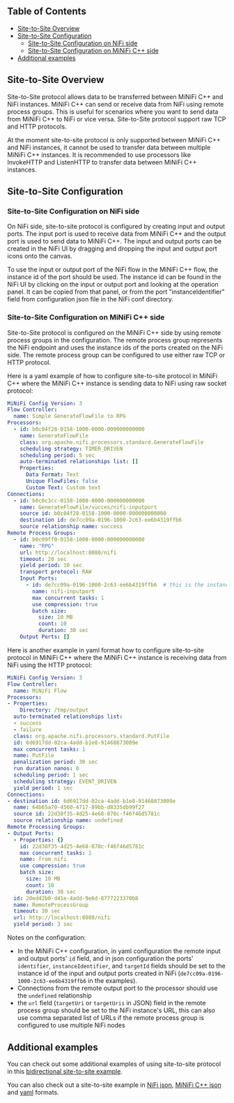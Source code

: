 <!--
Licensed to the Apache Software Foundation (ASF) under one or more
contributor license agreements.  See the NOTICE file distributed with
this work for additional information regarding copyright ownership.
The ASF licenses this file to You under the Apache License, Version 2.0
(the "License"); you may not use this file except in compliance with
the License.  You may obtain a copy of the License at
    http://www.apache.org/licenses/LICENSE-2.0
Unless required by applicable law or agreed to in writing, software
distributed under the License is distributed on an "AS IS" BASIS,
WITHOUT WARRANTIES OR CONDITIONS OF ANY KIND, either express or implied.
See the License for the specific language governing permissions and
limitations under the License.
-->

## Table of Contents
- [Site-to-Site Overview](#site-to-site-overview)
- [Site-to-Site Configuration](#site-to-site-configuration)
  - [Site-to-Site Configuration on NiFi side](#site-to-site-configuration-on-nifi-side)
  - [Site-to-Site Configuration on MiNiFi C++ side](#site-to-site-configuration-on-minifi-c-side)
- [Additional examples](#additional-examples)

## Site-to-Site Overview

Site-to-Site protocol allows data to be transferred between MiNiFi C++ and NiFi instances. MiNiFi C++ can send or receive data from NiFi using remote process groups. This is useful for scenarios where you want to send data from MiNiFi C++ to NiFi or vice versa. Site-to-Site protocol support raw TCP and HTTP protocols.

At the moment site-to-site protocol is only supported between MiNiFi C++ and NiFi instances, it cannot be used to transfer data between multiple MiNiFi C++ instances. It is recommended to use processors like InvokeHTTP and ListenHTTP to transfer data between MiNiFi C++ instances.

## Site-to-Site Configuration

### Site-to-Site Configuration on NiFi side

On NiFi side, site-to-site protocol is configured by creating input and output ports. The input port is used to receive data from MiNiFi C++ and the output port is used to send data to MiNiFi C++. The input and output ports can be created in the NiFi UI by dragging and dropping the input and output port icons onto the canvas.

To use the input or output port of the NiFi flow in the MiNiFi C++ flow, the instance id of the port should be used. The instance id can be found in the NiFi UI by clicking on the input or output port and looking at the operation panel. It can be copied from that panel, or from the port "instanceIdentifier" field from configuration json file in the NiFi conf directory.

### Site-to-Site Configuration on MiNiFi C++ side

Site-to-Site protocol is configured on the MiNiFi C++ side by using remote process groups in the configuration. The remote process group represents the NiFi endpoint and uses the instance ids of the ports created on the NiFi side. The remote process group can be configured to use either raw TCP or HTTP protocol.

Here is a yaml example of how to configure site-to-site protocol in MiNiFi C++ where the MiNiFi C++ instance is sending data to NiFi using raw socket protocol:

```yaml
MiNiFi Config Version: 3
Flow Controller:
  name: Simple GenerateFlowFile to RPG
Processors:
  - id: b0c04f28-0158-1000-0000-000000000000
    name: GenerateFlowFile
    class: org.apache.nifi.processors.standard.GenerateFlowFile
    scheduling strategy: TIMER_DRIVEN
    scheduling period: 5 sec
    auto-terminated relationships list: []
    Properties:
      Data Format: Text
      Unique FlowFiles: false
      Custom Text: Custom text
Connections:
  - id: b0c0c3cc-0158-1000-0000-000000000000
    name: GenerateFlowFile/succes/nifi-inputport
    source id: b0c04f28-0158-1000-0000-000000000000
    destination id: de7cc09a-0196-1000-2c63-ee6b4319ffb6
    source relationship name: success
Remote Process Groups:
  - id: b0c09ff0-0158-1000-0000-000000000000
    name: "RPG"
    url: http://localhost:8080/nifi
    timeout: 20 sec
    yield period: 10 sec
    transport protocol: RAW
    Input Ports:
      - id: de7cc09a-0196-1000-2c63-ee6b4319ffb6  # this is the instance id of the input port created in NiFi
        name: nifi-inputport
        max concurrent tasks: 1
        use compression: true
        batch size:
          size: 10 MB
          count: 10
          duration: 30 sec
    Output Ports: []
```

Here is another example in yaml format how to configure site-to-site protocol in MiNiFi C++ where the MiNiFi C++ instance is receiving data from NiFi using the HTTP protocol:

```yaml
MiNiFi Config Version: 3
Flow Controller:
  name: MiNiFi Flow
Processors:
- Properties:
    Directory: /tmp/output
  auto-terminated relationships list:
  - success
  - failure
  class: org.apache.nifi.processors.standard.PutFile
  id: 6d6917dd-02ca-4add-b1e8-91468873009e
  max concurrent tasks: 1
  name: PutFile
  penalization period: 30 sec
  run duration nanos: 0
  scheduling period: 1 sec
  scheduling strategy: EVENT_DRIVEN
  yield period: 1 sec
Connections:
- destination id: 6d6917dd-02ca-4add-b1e8-91468873009e
  name: 64b65a70-4560-4717-89bb-d8335db99f27
  source id: 22d38f35-4d25-4e68-878c-f46f46d5781c
  source relationship name: undefined
Remote Processing Groups:
- Output Ports:
  - Properties: {}
    id: 22d38f35-4d25-4e68-878c-f46f46d5781c
    max concurrent tasks: 1
    name: from_nifi
    use compression: true
    batch size:
      size: 10 MB
      count: 10
      duration: 30 sec
  id: 20ed42b0-d41e-4add-9e6d-8777223370b8
  name: RemoteProcessGroup
  timeout: 30 sec
  url: http://localhost:8080/nifi
  yield period: 3 sec
```

Notes on the configuration:

- In the MiNiFi C++ configuration, in yaml configuration the remote input and output ports' `id` field, and in json configuration the ports' `identifier`, `instanceIdentifier`, and `targetId` fields should be set to the instance id of the input and output ports created in NiFi (`de7cc09a-0196-1000-2c63-ee6b4319ffb6` in the examples).
- Connections from the remote output port to the processor should use the `undefined` relationship
- the `url` field (`targetUri` or `targetUris` in JSON) field in the remote process group should be set to the NiFi instance's URL, this can also use comma separated list of URLs if the remote process group is configured to use multiple NiFi nodes

## Additional examples

You can check out some additional examples of using site-to-site protocol in this [bidirectional site-to-site example](examples/BidirectionalSiteToSite/README.md).

You can also check out a site-to-site example in [NiFi json](examples/site_to_site_config.nifi.schema.json), [MiNiFi C++ json](examples/site_to_site_config.json) and [yaml](examples/site_to_site_config.yml) formats.
